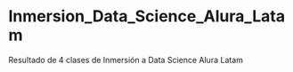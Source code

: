 # Inmersion_Data_Science_Alura_Latam
 Resultado de 4 clases de Inmersión a Data Science Alura Latam
